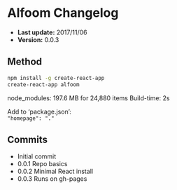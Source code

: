 Alfoom Changelog
================

+ __Last update:__  2017/11/06
+ __Version:__      0.0.3


Method
------

```bash
npm install -g create-react-app
create-react-app alfoom
```
node_modules: 197.6 MB for 24,880 items
Build-time: 2s

Add to ‘package.json’:<br>
`"homepage": "."`



Commits
-------
+ Initial commit
+ 0.0.1 Repo basics
+ 0.0.2 Minimal React install
+ 0.0.3 Runs on gh-pages
